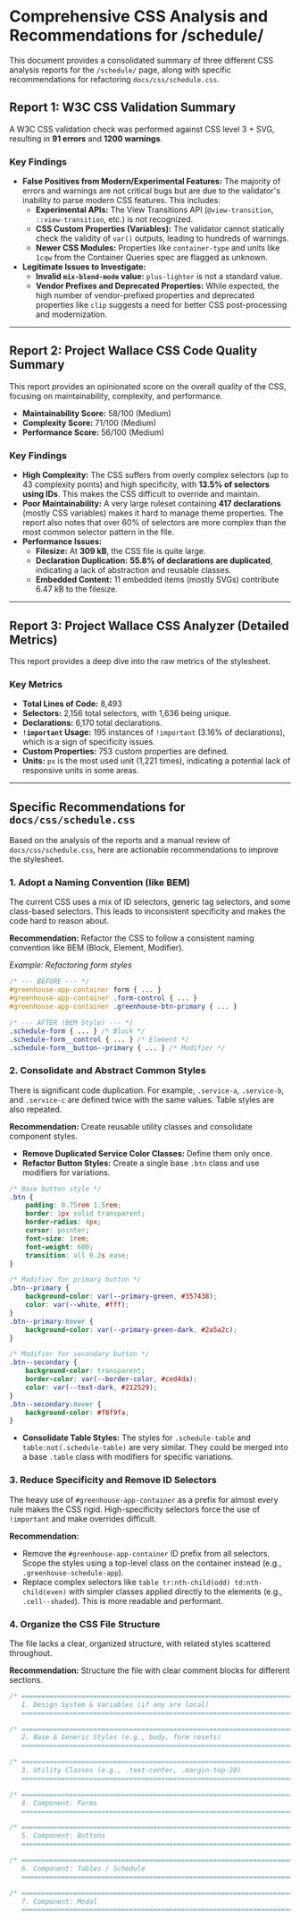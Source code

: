 # Comprehensive CSS Analysis and Recommendations for /schedule/

This document provides a consolidated summary of three different CSS analysis reports for the `/schedule/` page, along with specific recommendations for refactoring `docs/css/schedule.css`.

## Report 1: W3C CSS Validation Summary

A W3C CSS validation check was performed against CSS level 3 + SVG, resulting in **91 errors** and **1200 warnings**.

### Key Findings
- **False Positives from Modern/Experimental Features:** The majority of errors and warnings are not critical bugs but are due to the validator's inability to parse modern CSS features. This includes:
    - **Experimental APIs:** The View Transitions API (`@view-transition`, `::view-transition`, etc.) is not recognized.
    - **CSS Custom Properties (Variables):** The validator cannot statically check the validity of `var()` outputs, leading to hundreds of warnings.
    - **Newer CSS Modules:** Properties like `container-type` and units like `1cqw` from the Container Queries spec are flagged as unknown.
- **Legitimate Issues to Investigate:**
    - **Invalid `mix-blend-mode` value:** `plus-lighter` is not a standard value.
    - **Vendor Prefixes and Deprecated Properties:** While expected, the high number of vendor-prefixed properties and deprecated properties like `clip` suggests a need for better CSS post-processing and modernization.

---

## Report 2: Project Wallace CSS Code Quality Summary

This report provides an opinionated score on the overall quality of the CSS, focusing on maintainability, complexity, and performance.

- **Maintainability Score:** 58/100 (Medium)
- **Complexity Score:** 71/100 (Medium)
- **Performance Score:** 56/100 (Medium)

### Key Findings
- **High Complexity:** The CSS suffers from overly complex selectors (up to 43 complexity points) and high specificity, with **13.5% of selectors using IDs**. This makes the CSS difficult to override and maintain.
- **Poor Maintainability:** A very large ruleset containing **417 declarations** (mostly CSS variables) makes it hard to manage theme properties. The report also notes that over 60% of selectors are more complex than the most common selector pattern in the file.
- **Performance Issues:**
    - **Filesize:** At **309 kB**, the CSS file is quite large.
    - **Declaration Duplication:** **55.8% of declarations are duplicated**, indicating a lack of abstraction and reusable classes.
    - **Embedded Content:** 11 embedded items (mostly SVGs) contribute 6.47 kB to the filesize.

---

## Report 3: Project Wallace CSS Analyzer (Detailed Metrics)

This report provides a deep dive into the raw metrics of the stylesheet.

### Key Metrics
- **Total Lines of Code:** 8,493
- **Selectors:** 2,156 total selectors, with 1,636 being unique.
- **Declarations:** 6,170 total declarations.
- **`!important` Usage:** 195 instances of `!important` (3.16% of declarations), which is a sign of specificity issues.
- **Custom Properties:** 753 custom properties are defined.
- **Units:** `px` is the most used unit (1,221 times), indicating a potential lack of responsive units in some areas.

---

## Specific Recommendations for `docs/css/schedule.css`

Based on the analysis of the reports and a manual review of `docs/css/schedule.css`, here are actionable recommendations to improve the stylesheet.

### 1. Adopt a Naming Convention (like BEM)
The current CSS uses a mix of ID selectors, generic tag selectors, and some class-based selectors. This leads to inconsistent specificity and makes the code hard to reason about.

**Recommendation:** Refactor the CSS to follow a consistent naming convention like BEM (Block, Element, Modifier).

*Example: Refactoring form styles*
```css
/* --- BEFORE --- */
#greenhouse-app-container form { ... }
#greenhouse-app-container .form-control { ... }
#greenhouse-app-container .greenhouse-btn-primary { ... }

/* --- AFTER (BEM Style) --- */
.schedule-form { ... } /* Block */
.schedule-form__control { ... } /* Element */
.schedule-form__button--primary { ... } /* Modifier */
```

### 2. Consolidate and Abstract Common Styles
There is significant code duplication. For example, `.service-a`, `.service-b`, and `.service-c` are defined twice with the same values. Table styles are also repeated.

**Recommendation:** Create reusable utility classes and consolidate component styles.

- **Remove Duplicated Service Color Classes:** Define them only once.
- **Refactor Button Styles:** Create a single base `.btn` class and use modifiers for variations.
```css
/* Base button style */
.btn {
    padding: 0.75rem 1.5rem;
    border: 1px solid transparent;
    border-radius: 4px;
    cursor: pointer;
    font-size: 1rem;
    font-weight: 600;
    transition: all 0.2s ease;
}

/* Modifier for primary button */
.btn--primary {
    background-color: var(--primary-green, #357438);
    color: var(--white, #fff);
}
.btn--primary:hover {
    background-color: var(--primary-green-dark, #2a5a2c);
}

/* Modifier for secondary button */
.btn--secondary {
    background-color: transparent;
    border-color: var(--border-color, #ced4da);
    color: var(--text-dark, #212529);
}
.btn--secondary:hover {
    background-color: #f8f9fa;
}
```
- **Consolidate Table Styles:** The styles for `.schedule-table` and `table:not(.schedule-table)` are very similar. They could be merged into a base `.table` class with modifiers for specific variations.

### 3. Reduce Specificity and Remove ID Selectors
The heavy use of `#greenhouse-app-container` as a prefix for almost every rule makes the CSS rigid. High-specificity selectors force the use of `!important` and make overrides difficult.

**Recommendation:**
- Remove the `#greenhouse-app-container` ID prefix from all selectors. Scope the styles using a top-level class on the container instead (e.g., `.greenhouse-schedule-app`).
- Replace complex selectors like `table tr:nth-child(odd) td:nth-child(even)` with simpler classes applied directly to the elements (e.g., `.cell--shaded`). This is more readable and performant.

### 4. Organize the CSS File Structure
The file lacks a clear, organized structure, with related styles scattered throughout.

**Recommendation:** Structure the file with clear comment blocks for different sections.
```css
/* ==========================================================================
   1. Design System & Variables (if any are local)
   ========================================================================== */

/* ==========================================================================
   2. Base & Generic Styles (e.g., body, form resets)
   ========================================================================== */

/* ==========================================================================
   3. Utility Classes (e.g., .text-center, .margin-top-20)
   ========================================================================== */

/* ==========================================================================
   4. Component: Forms
   ========================================================================== */

/* ==========================================================================
   5. Component: Buttons
   ========================================================================== */

/* ==========================================================================
   6. Component: Tables / Schedule
   ========================================================================== */

/* ==========================================================================
   7. Component: Modal
   ========================================================================== */
```
